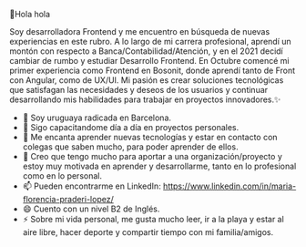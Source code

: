 👋Hola hola

Soy desarrolladora Frontend y me encuentro en búsqueda de nuevas experiencias en este rubro.
A lo largo de mi carrera profesional, aprendí un montón con respecto a Banca/Contabilidad/Atención, y en el 2021 decidí cambiar de rumbo y estudiar Desarrollo Frontend. En Octubre comencé mi primer experiencia como Frontend en Bosonit, donde aprendí tanto de Front con Angular, como de UX/UI. 
Mi pasión es crear soluciones tecnológicas que satisfagan las necesidades y deseos de los usuarios y continuar desarrollando mis habilidades para trabajar en proyectos innovadores.✨

- 🔭 Soy uruguaya radicada en Barcelona.
- 🌱 Sigo capacitandome día a día en proyectos personales. 
- 👯 Me encanta aprender nuevas tecnologías y estar en contacto con colegas que saben mucho, para poder aprender de ellos.
- 🤔 Creo que tengo mucho para aportar a una organización/proyecto y estoy muy motivada en aprender y desarrollarme, tanto en lo profesional como en lo personal.
- 📫 Pueden encontrarme en LinkedIn:
  https://www.linkedin.com/in/maria-florencia-praderi-lopez/
- 😄 Cuento con un nivel B2 de Inglés.
- ⚡ Sobre mi vida personal, me gusta mucho leer, ir a la playa y estar al aire libre, hacer deporte y compartir tiempo con mi familia/amigos.

